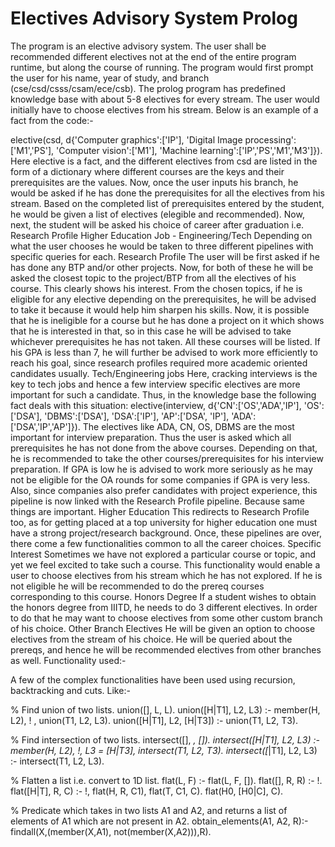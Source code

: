 # Electives Advisory System Prolog


The program is an elective advisory system. The user shall be recommended different electives not at the end of the entire program runtime, but along the course of running.
The program would first prompt the user for his name, year of study, and branch (cse/csd/csss/csam/ece/csb).
The prolog program has predefined knowledge base with about 5-8 electives for every stream. The user would initially have to choose electives from his stream. Below is an example of a fact from the code:-

elective(csd,
	d{'Computer graphics':['IP'],
	'Digital Image processing':['M1','PS'],
	'Computer vision':['M1'],
	'Machine learning':['IP','PS','M1','M3']}).
Here elective is a fact, and the different electives from csd are listed in the form of a dictionary where different courses are the keys and their prerequisites are the values. 
Now, once the user inputs his branch, he would be asked if he has done the prerequisites for all the electives from his stream. 
Based on the completed list of prerequisites entered by the student, he would be given a list of electives (elegible and recommended).
Now, next, the student will be asked his choice of career after graduation i.e. 
Research Profile
Higher Education
Job - Engineering/Tech
Depending on what the user chooses he would be taken to three different pipelines with specific queries for each.
Research Profile
The user will be first asked if he has done any BTP and/or other projects.
Now, for both of these he will be asked the closest topic to the project/BTP from all the electives of his course. This clearly shows his interest. 
From the chosen topics, if he is eligible for any elective depending on the prerequisites, he will be advised to take it because it would help him sharpen his skills.
Now, it is possible that he is ineligible for a course but he has done a project on it which shows that he is interested in that, so in this case he will be advised to take whichever prerequisites he has not taken. 
All these courses will be listed.
If his GPA is less than 7, he will further be advised to work more efficiently to reach his goal, since research profiles required more academic oriented candidates usually.
Tech/Engineering jobs
Here, cracking interviews is the key to tech jobs and hence a few interview specific electives are more important for such a candidate.
Thus, in the knowledge base the following fact deals with this situation:
elective(interview,
	d{'CN':['OS','ADA','IP'],
	'OS':['DSA'], 'DBMS':['DSA'],
	'DSA':['IP'], 'AP':['DSA', 'IP'],
	'ADA':['DSA','IP','AP']}).
The electives like ADA, CN, OS, DBMS are the most important for interview preparation. Thus the user is asked which all prerequisites he has not done from the above courses.
Depending on that, he is recommended to take the other courses/prerequisites for his interview preparation.
If GPA is low he is advised to work more seriously as he may not be eligible for the OA rounds for some companies if GPA is very less. 
Also, since companies also prefer candidates with project experience, this pipeline is now linked with the Research Profile pipeline. Because same things are important.
Higher Education
This redirects to Research Profile too, as for getting placed at a top university for higher education one must have a strong project/research background.
Once, these pipelines are over, there come a few functionalities common to all the career choices.
Specific Interest
Sometimes we have not explored a particular course or topic, and yet we feel excited to take such a course. This functionality would enable a user to choose electives from his stream which he has not explored.
If he is not eligible he will be recommended to do the prereq courses corresponding to this course. 
Honors Degree
If a student wishes to obtain the honors degree from IIITD, he needs to do 3 different electives. In order to do that he may want to choose electives from some other custom branch of his choice. 
Other Branch Electives 
He will be given an option to choose electives from the stream of his choice.
He will be queried about the prereqs, and hence he will be recommended electives from other branches as well.
Functionality used:-

A few of the complex functionalities have been used using recursion, backtracking and cuts. Like:-

% Find union of two lists.
union([], L, L).
union([H|T1], L2, L3) :- member(H, L2), ! , union(T1, L2, L3).
union([H|T1], L2, [H|T3]) :- union(T1, L2, T3).

% Find intersection of two lists.
intersect([], _, []).
intersect([H|T1], L2, L3) :- member(H, L2), !, L3 = [H|T3], intersect(T1, L2, T3).
intersect([_|T1], L2, L3) :- intersect(T1, L2, L3).

% Flatten a list i.e. convert to 1D list.
flat(L, F) :- flat(L, F, []).
flat([], R, R) :- !.
flat([H|T], R, C) :- !, flat(H, R, C1), flat(T, C1, C).
flat(H0, [H0|C], C).

% Predicate which takes in two lists A1 and A2, and returns a list of elements of A1 which are not present in A2.
obtain_elements(A1, A2, R):- findall(X,(member(X,A1), not(member(X,A2))),R).

